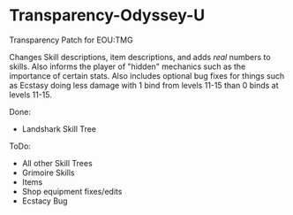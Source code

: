 # Transparency-Odyssey-U
Transparency Patch for EOU:TMG


Changes Skill descriptions, item descriptions, and adds *real* numbers to skills. Also informs the player of "hidden" mechanics such as the importance of certain stats.
Also includes optional bug fixes for things such as Ecstasy doing less damage with 1 bind from levels 11-15 than 0 binds at levels 11-15.

Done:
 - Landshark Skill Tree

ToDo:
 - All other Skill Trees
 - Grimoire Skills
 - Items
 - Shop equipment fixes/edits
 - Ecstacy Bug
